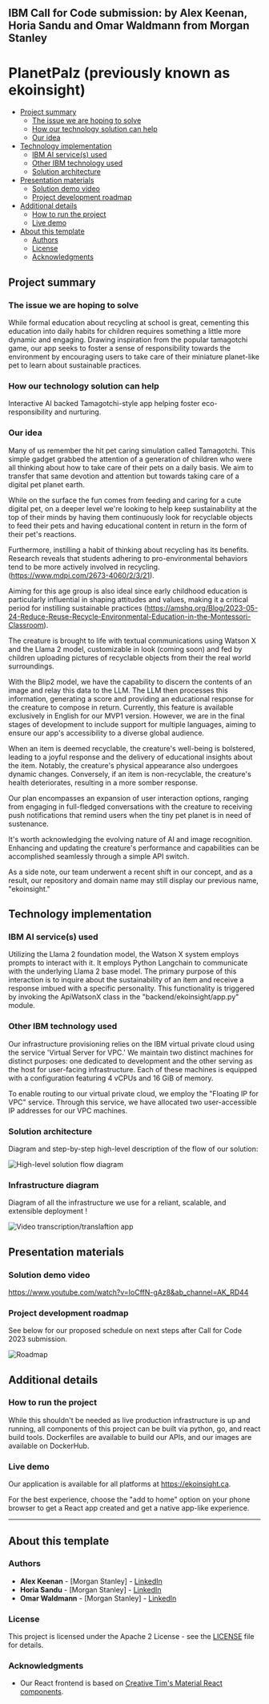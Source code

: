 ## IBM Call for Code submission: by Alex Keenan, Horia Sandu and Omar Waldmann from Morgan Stanley

# PlanetPalz (previously known as ekoinsight)

- [Project summary](#project-summary)
  - [The issue we are hoping to solve](#the-issue-we-are-hoping-to-solve)
  - [How our technology solution can help](#how-our-technology-solution-can-help)
  - [Our idea](#our-idea)
- [Technology implementation](#technology-implementation)
  - [IBM AI service(s) used](#ibm-ai-services-used)
  - [Other IBM technology used](#other-ibm-technology-used)
  - [Solution architecture](#solution-architecture)
- [Presentation materials](#presentation-materials)
  - [Solution demo video](#solution-demo-video)
  - [Project development roadmap](#project-development-roadmap)
- [Additional details](#additional-details)
  - [How to run the project](#how-to-run-the-project)
  - [Live demo](#live-demo)
- [About this template](#about-this-template)
  - [Authors](#authors)
  - [License](#license)
  - [Acknowledgments](#acknowledgments)

## Project summary

### The issue we are hoping to solve

While formal education about recycling at school is great, cementing this education into daily habits for children requires something a little more dynamic and engaging. Drawing inspiration from the popular tamagotchi game, our app seeks to foster a sense of responsibility towards the environment by encouraging users to take care of their miniature planet-like pet to learn about sustainable practices.

### How our technology solution can help

Interactive AI backed Tamagotchi-style app helping foster eco-responsibility and nurturing.

### Our idea

Many of us remember the hit pet caring simulation called Tamagotchi. This simple gadget grabbed the attention of a generation of children who were all thinking about how to take care of their pets on a daily basis. We aim to transfer that same devotion and attention but towards taking care of a digital pet planet earth. 

While on the surface the fun comes from feeding and caring for a cute digital pet, on a deeper level we're looking to help keep sustainability at the top of their minds by having them continuously look for recyclable objects to feed their pets and having educational content in return in the form of their pet's reactions. 

Furthermore, instilling a habit of thinking about recycling has its benefits. Research reveals that students adhering to pro-environmental behaviors tend to be more actively involved in recycling. (https://www.mdpi.com/2673-4060/2/3/21). 

Aiming for this age group is also ideal since early childhood education is particularly influential in shaping attitudes and values, making it a critical period for instilling sustainable practices (https://amshq.org/Blog/2023-05-24-Reduce-Reuse-Recycle-Environmental-Education-in-the-Montessori-Classroom).

The creature is brought to life with textual communications using Watson X and the Llama 2 model, customizable in look (coming soon) and fed by children uploading pictures of recyclable objects from their the real world surroundings. 

With the Blip2 model, we have the capability to discern the contents of an image and relay this data to the LLM. The LLM then processes this information, generating a score and providing an educational response for the creature to compose in return. Currently, this feature is available exclusively in English for our MVP1 version. However, we are in the final stages of development to include support for multiple languages, aiming to ensure our app's accessibility to a diverse global audience.

When an item is deemed recyclable, the creature's well-being is bolstered, leading to a joyful response and the delivery of educational insights about the item. Notably, the creature's physical appearance also undergoes dynamic changes. Conversely, if an item is non-recyclable, the creature's health deteriorates, resulting in a more somber response.

Our plan encompasses an expansion of user interaction options, ranging from engaging in full-fledged conversations with the creature to receiving push notifications that remind users when the tiny pet planet is in need of sustenance.

It's worth acknowledging the evolving nature of AI and image recognition. Enhancing and updating the creature's performance and capabilities can be accomplished seamlessly through a simple API switch.

As a side note, our team underwent a recent shift in our concept, and as a result, our repository and domain name may still display our previous name, "ekoinsight."


## Technology implementation

### IBM AI service(s) used

Utilizing the Llama 2 foundation model, the Watson X system employs prompts to interact with it. It employs Python Langchain to communicate with the underlying Llama 2 base model. The primary purpose of this interaction is to inquire about the sustainability of an item and receive a response imbued with a specific personality. This functionality is triggered by invoking the ApiWatsonX class in the "backend/ekoinsight/app.py" module.

### Other IBM technology used

Our infrastructure provisioning relies on the IBM virtual private cloud using the service  'Virtual Server for VPC.' We maintain two distinct machines for distinct purposes: one dedicated to development and the other serving as the host for user-facing infrastructure. Each of these machines is equipped with a configuration featuring 4 vCPUs and 16 GiB of memory.

To enable routing to our virtual private cloud, we employ the "Floating IP for VPC" service. Through this service, we have allocated two user-accessible IP addresses for our VPC machines.


### Solution architecture

Diagram and step-by-step high-level description of the flow of our solution:

![High-level solution flow diagram](./images/high_level_arch.png)

### Infrastructure diagram

Diagram of all the infrastructure we use for a reliant, scalable, and extensible deployment !

![Video transcription/translaftion app](https://developer.ibm.com/developer/tutorials/cfc-starter-kit-speech-to-text-app-example/images/cfc-covid19-remote-education-diagram-2.png)


## Presentation materials

### Solution demo video

https://www.youtube.com/watch?v=IoCffN-gAz8&ab_channel=AK_RD44

### Project development roadmap

See below for our proposed schedule on next steps after Call for Code 2023 submission.

![Roadmap](./images/roadmap.jpeg)

## Additional details

### How to run the project

While this shouldn't be needed as live production infrastructure is up and running, all components of this project can be built via python, go, and react build tools. Dockerfiles are available to build our APIs, and our images are available on DockerHub.

### Live demo

Our application is available for all platforms at https://ekoinsight.ca. 

For the best experience, choose the "add to home" option on your phone browser to get a React app created and get a native app-like experience.

---

## About this template

### Authors

- **Alex Keenan** - [Morgan Stanley] - [LinkedIn](https://www.linkedin.com/in/alex-keenan/)
- **Horia Sandu** - [Morgan Stanley] - [LinkedIn](https://www.linkedin.com/in/horia-sandu-7a7631162/)
- **Omar Waldmann** - [Morgan Stanley] - [LinkedIn](https://www.linkedin.com/in/omar-waldmann-82b19062/)

### License

This project is licensed under the Apache 2 License - see the [LICENSE](LICENSE) file for details.

### Acknowledgments

- Our React frontend is based on [Creative Tim's Material React components](https://www.creative-tim.com/learning-lab/react/overview/material-kit/).

